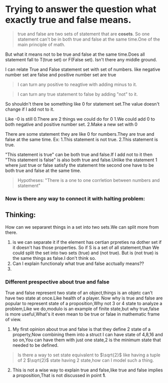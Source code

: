 # Trying to answer the question what exactly true and false means.

>true and false are two sets of statement that are **cosets**.
>So  one statement can't be in both true and false at the same time.One of the main principle of math.

But what it means not to be true and false at the same time.Does all statement fall to T(true set) or F(False set).
Isn't there any middle ground.

I can relate True and False statement set with set of numbers.
like negative number set are false and positive number set are true
>I can turn any positive to neagtive with adding minus to it.

>I can turn any true statement to false by adding "not" to it.

So shouldn't there be something like 0 for statement set.The value doesn't change if I add not to it.

Like -0  is still 0.There are 2 things we could do for 0
1.We could add 0 to both negative and positive number set.
2.Make a new set with 0

There are some statement they are like 0 for numbers.They are true and false at the same time.
Ex:
1.This statement is not true.
2.This statement is true.

"This statement is true" can be both true and false.If I add not to it then "This statement is false" is also both true and false.Unlike the statement 1 where just true or false satisfy the statement hte second one have to be both true and false at the same time.

>Hypotheses:
>	"There is a one to one corrletion between numbers and statement"


### Now is there any way to connect it with halting problem:

## Thinking:
How can we separaret things in a set into two sets.We can split more from there.
1. is we can separate it if the element has certian prpreties na dother set if it doesn't has those properties.
So if S is a set of all statement,than We could split the set into two sets (true) and (not true).
But is (not true) is the same things as false.I don't think so.
2. Can I explain functionaly what true and false acctually means??
3. 

### Different prespective about true and false

True and false represent two state of an object,things is an objetc
can't have two state at once.Like health of a player.
Now why is true and false are popular to represent state of a proposition,Why not 3 or 4 state to analyze a problem,Like we do,modulo is an example of finite state,but why true,false is more useful,What's it even mean to be true or falae in mathematic frame of view.

1. My first opinion about true and false is that they define 2 state of a property,Now combining them into a struct I can have state of 4,8,16 and so on,You can have them with just one state,2 is the minimum state that needed to be defined. 

> Is there a way to set state equivalent to $\sqrt{2}$ like having a tuple of 2 $\sqrt{2}$ state having 2 state,how can I model such a thing.

2. This is not a wise way to explain true and false,like true and false implies a proposition,That is not discussed in point **1**.
